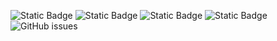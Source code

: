 ![Static Badge](https://img.shields.io/badge/blacklists-60-000000) ![Static Badge](https://img.shields.io/badge/blacklisted-2719914-cc0000) ![Static Badge](https://img.shields.io/badge/whitelisted-2242-00CC00) ![Static Badge](https://img.shields.io/badge/streaming_blacklist-28106-000000) ![GitHub issues](https://img.shields.io/github/issues/fabriziosalmi/blacklists)

